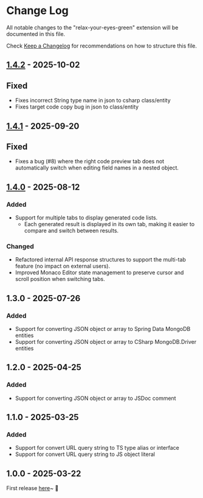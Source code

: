 # Change Log

All notable changes to the "relax-your-eyes-green" extension will be documented in this file.

Check [Keep a Changelog](http://keepachangelog.com/) for recommendations on how to structure this file.

## [1.4.2](https://github.com/shilohooo/arale-codegen/releases/tag/v1.4.2) - 2025-10-02

## Fixed

- Fixes incorrect String type name in json to csharp class/entity
- Fixes target code copy bug in json to class/entity


## [1.4.1](https://github.com/shilohooo/arale-codegen/releases/tag/v1.4.1) - 2025-09-20

## Fixed

- Fixes a bug (#8) where the right code preview tab does not automatically switch when editing field names in a nested object.

## [1.4.0](https://github.com/shilohooo/arale-codegen/releases/tag/v1.4.0) - 2025-08-12

### Added
- Support for multiple tabs to display generated code lists.
    - Each generated result is displayed in its own tab, making it easier to compare and switch between results.

### Changed
- Refactored internal API response structures to support the multi-tab feature (no impact on external users).
- Improved Monaco Editor state management to preserve cursor and scroll position when switching tabs.


## 1.3.0 - 2025-07-26

### Added

- Support for converting JSON object or array to Spring Data MongoDB entities
- Support for converting JSON object or array to CSharp MongoDB.Driver entities

## 1.2.0 - 2025-04-25

### Added

- Support for converting JSON object or array to JSDoc comment

## 1.1.0 - 2025-03-25

### Added

- Support for convert URL query string to TS type alias or interface
- Support for convert URL query string to JS object literal

## 1.0.0 - 2025-03-22

First release [here](https://github.com/shilohooo/arale-codegen?tab=readme-ov-file#-features)~ 🎉
